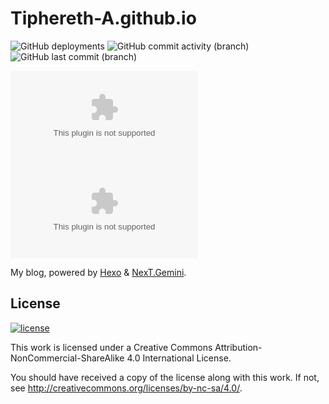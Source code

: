 # Tiphereth-A.github.io

![GitHub deployments](https://img.shields.io/github/deployments/Tiphereth-A/Tiphereth-A.github.io/github-pages)
![GitHub commit activity (branch)](https://img.shields.io/github/commit-activity/m/Tiphereth-A/Tiphereth-A.github.io/master)
![GitHub last commit (branch)](https://img.shields.io/github/last-commit/Tiphereth-A/Tiphereth-A.github.io/master)

![Chromium HSTS preload](https://img.shields.io/hsts/preload/blog.tifa-233.com)
![Mozilla HTTP Observatory Grade](https://img.shields.io/mozilla-observatory/grade-score/blog.tifa-233.com)

My blog, powered by [Hexo](https://hexo.io/) & [NexT.Gemini](https://theme-next.js.org/).

## License

[![license](https://licensebuttons.net/l/by-nc-sa/4.0/88x31.png)](https://creativecommons.org/licenses/by-nc-sa/4.0)

This work is licensed under a
Creative Commons Attribution-NonCommercial-ShareAlike 4.0 International License.

You should have received a copy of the license along with this
work. If not, see <http://creativecommons.org/licenses/by-nc-sa/4.0/>.
